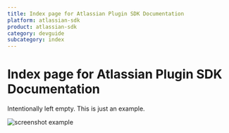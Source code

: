 ```yaml
---
title: Index page for Atlassian Plugin SDK Documentation
platform: atlassian-sdk
product: atlassian-sdk
category: devguide
subcategory: index
---
```

# Index page for Atlassian Plugin SDK Documentation

Intentionally left empty. This is just an example.

![screenshot example](/atlassian-sdk/images/placeholder.png)
